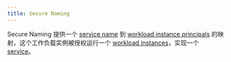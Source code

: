 ```yaml
---
title: Secure Naming
---
```

Secure Naming 提供一个 [service name](/zh/docs/reference/glossary/#service-name) 到 [workload instance principals](/zh/docs/reference/glossary/#workload-instance-principal) 的映射，这个工作负载实例被授权运行一个 [workload instances](/zh/docs/reference/glossary/#workload-instance)，实现一个 [service](/zh/docs/reference/glossary/#service)。

